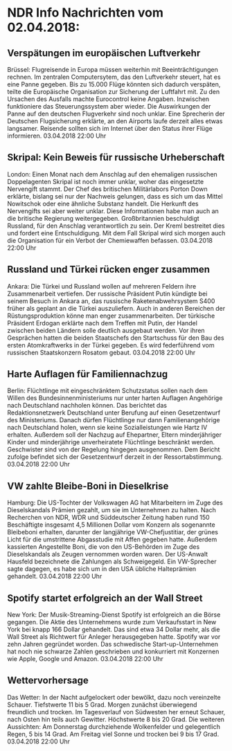 # NDR Info Nachrichten vom 02.04.2018:


## Verspätungen im europäischen Luftverkehr
Brüssel:		Flugreisende in Europa müssen weiterhin mit Beeinträchtigungen rechnen. Im zentralen Computersytem, das den Luftverkehr steuert, hat es eine Panne gegeben. Bis zu 15.000 Flüge könnten sich dadurch verspäten, teilte die Europäische Organisation zur Sicherung der Luftfahrt mit. Zu den Ursachen des Ausfalls machte Eurocontrol keine Angaben. Inzwischen funktioniere das Steuerungssystem aber wieder. Die Auswirkungen der Panne auf den deutschen Flugverkehr sind noch unklar. Eine Sprecherin der Deutschen Flugsicherung erklärte, an den Airports laufe derzeit alles etwas langsamer. Reisende sollten sich im Internet über den Status ihrer Flüge informieren. 03.04.2018 22:00 Uhr 

## Skripal: Kein Beweis für russische Urheberschaft
London:		Einen Monat nach dem Anschlag auf den ehemaligen russischen Doppelagenten Skripal ist noch immer unklar, woher das eingesetzte Nervengift stammt. Der Chef des britischen Militärlabors Porton Down erklärte, bislang sei nur der Nachweis gelungen, dass es sich um das Mittel Nowitschok oder eine ähnliche Substanz handelt. Die Herkunft des Nervengifts sei aber weiter unklar. Diese Informationen habe man auch an die britische Regierung weitergegeben. Großbritannien beschuldigt Russland, für den Anschlag verantwortlich zu sein. Der Kreml bestreitet dies und fordert eine Entschuldigung. Mit dem Fall Skripal wird sich morgen auch die Organisation für ein Verbot der Chemiewaffen befassen. 03.04.2018 22:00 Uhr 

## Russland und Türkei rücken enger zusammen
Ankara: Die Türkei und Russland wollen auf mehreren Feldern ihre Zusammenarbeit vertiefen. Der russische Präsident Putin kündigte bei seinem Besuch in Ankara an, das russische Raketenabwehrsystem S400 früher als geplant an die Türkei auszuliefern. Auch in anderen Bereichen der Rüstungsproduktion könne man enger zusammenarbeiten. Der türkische Präsident Erdogan erklärte nach dem Treffen mit Putin, der Handel zwischen beiden Ländern solle deutlich ausgebaut werden. Vor ihren Gesprächen hatten die beiden Staatschefs den Startschuss für den Bau des ersten Atomkraftwerks in der Türkei gegeben. Es wird federführend vom russischen Staatskonzern Rosatom gebaut. 03.04.2018 22:00 Uhr 

## Harte Auflagen für Familiennachzug
Berlin: Flüchtlinge mit eingeschränktem Schutzstatus sollen nach dem Willen des Bundesinnenministeriums nur unter harten Auflagen Angehörige nach Deutschland nachholen können. Das berichtet das Redaktionsnetzwerk Deutschland unter Berufung auf einen Gesetzentwurf des Ministeriums. Danach dürfen Flüchtlinge nur dann Familienangehörige nach Deutschland holen, wenn sie keine Sozialleistungen wie Hartz IV erhalten. Außerdem soll der Nachzug auf Ehepartner, Eltern minderjähriger Kinder und minderjährige unverheiratete Flüchtlinge beschränkt werden. Geschwister sind von der Regelung hingegen ausgenommen. Dem Bericht zufolge befindet sich der Gesetzentwurf derzeit in der Ressortabstimmung. 03.04.2018 22:00 Uhr 

## VW zahlte Bleibe-Boni in Dieselkrise
Hamburg: Die US-Tochter der Volkswagen AG hat Mitarbeitern im Zuge des Dieselskandals Prämien gezahlt, um sie im Unternehmen zu halten. Nach Recherchen von NDR, WDR und Süddeutscher Zeitung haben rund 150 Beschäftigte insgesamt 4,5 Millionen Dollar vom Konzern als sogenannte Bleibeboni erhalten, darunter der langjährige VW-Chefjustitiar, der grünes Licht für die umstrittene Abgasstudie mit Affen gegeben hatte. Außerdem kassierten Angestellte Boni, die von den US-Behörden im Zuge des Dieselskandals als Zeugen vernommen worden waren. Der US-Anwalt Hausfeld bezeichnete die Zahlungen als Schweigegeld. Ein VW-Sprecher sagte dagegen, es habe sich um in den USA übliche Halteprämien gehandelt. 03.04.2018 22:00 Uhr 

## Spotify startet erfolgreich an der Wall Street
New York: Der Musik-Streaming-Dienst Spotify ist erfolgreich an die Börse gegangen. Die Aktie des Unternehmens wurde zum Verkaufsstart in New York bei knapp 166 Dollar gehandelt. Das sind etwa 34 Dollar mehr, als die Wall Street als Richtwert für Anleger herausgegeben hatte. Spotify war vor zehn Jahren gegründet worden. Das schwedische Start-up-Unternehmen hat noch nie schwarze Zahlen geschrieben und konkurriert mit Konzernen wie Apple, Google und  Amazon. 03.04.2018 22:00 Uhr 

## Wettervorhersage
Das Wetter: In der Nacht aufgelockert oder bewölkt, dazu noch vereinzelte Schauer. Tiefstwerte 11 bis 5 Grad. Morgen zunächst überwiegend freundlich und trocken. Im Tagesverlauf von Südwesten her erneut Schauer, nach Osten hin teils auch Gewitter. Höchstwerte 8 bis 20 Grad. Die weiteren Aussichten: Am Donnerstag durchziehende Wolkenfelder und gelegentlich Regen, 5 bis 14 Grad. Am Freitag viel Sonne und trocken bei 9 bis 17 Grad. 03.04.2018 22:00 Uhr 
